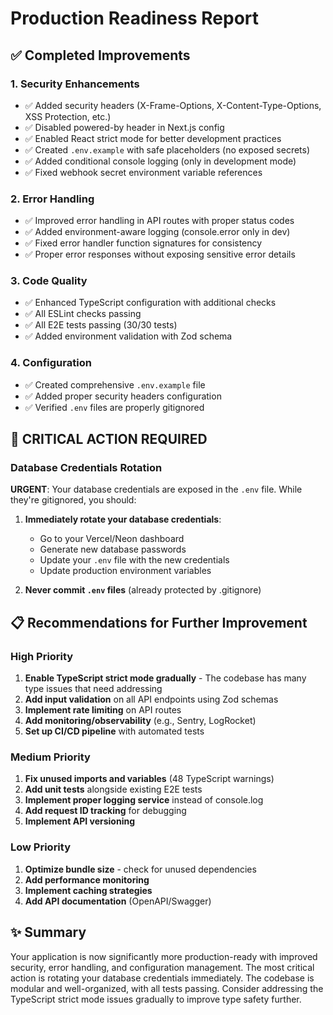 # Production Readiness Report

## ✅ Completed Improvements

### 1. **Security Enhancements**

- ✅ Added security headers (X-Frame-Options, X-Content-Type-Options, XSS Protection, etc.)
- ✅ Disabled powered-by header in Next.js config
- ✅ Enabled React strict mode for better development practices
- ✅ Created `.env.example` with safe placeholders (no exposed secrets)
- ✅ Added conditional console logging (only in development mode)
- ✅ Fixed webhook secret environment variable references

### 2. **Error Handling**

- ✅ Improved error handling in API routes with proper status codes
- ✅ Added environment-aware logging (console.error only in dev)
- ✅ Fixed error handler function signatures for consistency
- ✅ Proper error responses without exposing sensitive error details

### 3. **Code Quality**

- ✅ Enhanced TypeScript configuration with additional checks
- ✅ All ESLint checks passing
- ✅ All E2E tests passing (30/30 tests)
- ✅ Added environment validation with Zod schema

### 4. **Configuration**

- ✅ Created comprehensive `.env.example` file
- ✅ Added proper security headers configuration
- ✅ Verified `.env` files are properly gitignored

## 🚨 CRITICAL ACTION REQUIRED

### Database Credentials Rotation

**URGENT**: Your database credentials are exposed in the `.env` file. While they're gitignored, you should:

1. **Immediately rotate your database credentials**:
   - Go to your Vercel/Neon dashboard
   - Generate new database passwords
   - Update your `.env` file with the new credentials
   - Update production environment variables

2. **Never commit `.env` files** (already protected by .gitignore)

## 📋 Recommendations for Further Improvement

### High Priority

1. **Enable TypeScript strict mode gradually** - The codebase has many type issues that need addressing
2. **Add input validation** on all API endpoints using Zod schemas
3. **Implement rate limiting** on API routes
4. **Add monitoring/observability** (e.g., Sentry, LogRocket)
5. **Set up CI/CD pipeline** with automated tests

### Medium Priority

1. **Fix unused imports and variables** (48 TypeScript warnings)
2. **Add unit tests** alongside existing E2E tests
3. **Implement proper logging service** instead of console.log
4. **Add request ID tracking** for debugging
5. **Implement API versioning**

### Low Priority

1. **Optimize bundle size** - check for unused dependencies
2. **Add performance monitoring**
3. **Implement caching strategies**
4. **Add API documentation** (OpenAPI/Swagger)

## ✨ Summary

Your application is now significantly more production-ready with improved security, error handling, and configuration management. The most critical action is rotating your database credentials immediately. The codebase is modular and well-organized, with all tests passing. Consider addressing the TypeScript strict mode issues gradually to improve type safety further.
